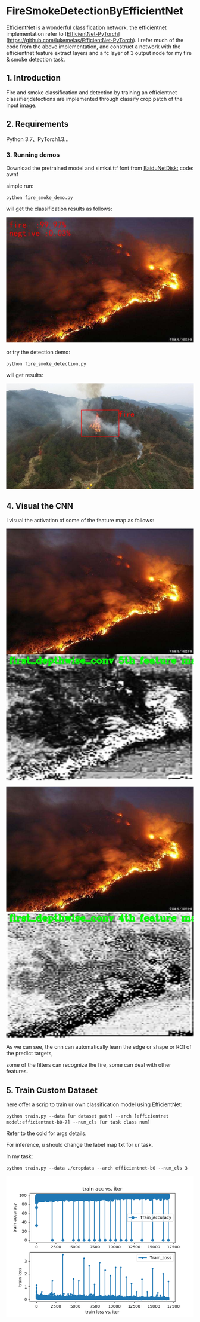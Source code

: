 # FireSmokeDetectionByEfficientNet
[EfficientNet](https://arxiv.org/abs/1905.11946) is a wonderful classification network. the efficientnet implementation refer to [[EfficientNet-PyTorch](https://github.com/lukemelas/EfficientNet-PyTorch)](https://github.com/lukemelas/EfficientNet-PyTorch). I refer much of the code from the above implementation, and construct a network with the efficientnet feature extract layers and a fc layer of 3 output node for my fire & smoke detection task.

## 1. Introduction

Fire and smoke classification and detection by training an efficientnet classifier,detections are  implemented through classify crop patch of the input image.

## 2. Requirements

Python 3.7、PyTorch1.3...

### 3. Running demos 

Download the pretrained model and simkai.ttf font from [BaiduNetDisk:](https://pan.baidu.com/s/14CM-U6bmVjXG6gNQ2CC8fw) code: awnf

simple run:

```shell
python fire_smoke_demo.py
```

will get the classification results as follows:

![avatar](./results/result_7e9ee24563cc31d34de2020e1acaecc5.jpeg)

or try the detection demo:

```shell
python fire_smoke_detection.py
```

will get results:

![avatar](./results/det_results000127.jpg)

## 4. Visual the CNN 

I visual the activation of some of  the feature map as follows:

![avatar](./featmap/5rd_depthwise_conv_featmap5_7e9ee24563cc31d34de2020e1acaecc5.jpeg)

![avatar](./featmap/5rd_depthwise_conv_featmap4_7e9ee24563cc31d34de2020e1acaecc5.jpeg)

As we can see, the cnn can automatically learn the edge or shape or ROI of the predict targets, 

some of the filters can recognize the fire, some can deal with other features.

## 5. Train Custom Dataset

here offer a scrip to train ur own classification model using EfficientNet:

```shell
python train.py --data [ur dataset path] --arch [efficientnet model:efficientnet-b0-7] --num_cls [ur task class num]  
```

Refer to the cold for args details.

For inference, u should change the label map txt for ur task.

In my task:

```shell
python train.py --data ./cropdata --arch efficientnet-b0 --num_cls 3 
```

![avatar](./results/acc_loss.png)
